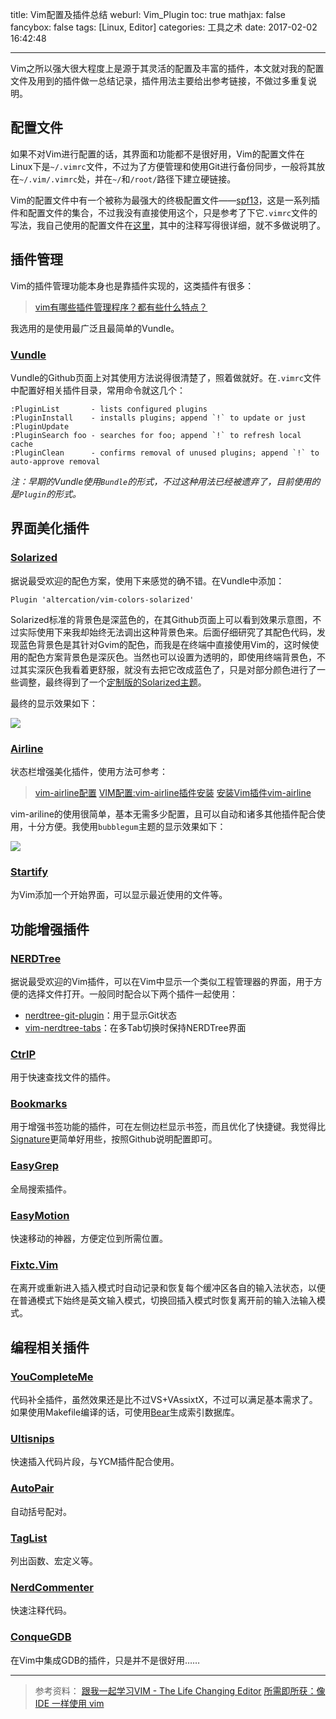 title: Vim配置及插件总结
weburl: Vim_Plugin
toc: true
mathjax: false
fancybox: false
tags: [Linux, Editor]
categories: 工具之术
date: 2017-02-02 16:42:48

---

Vim之所以强大很大程度上是源于其灵活的配置及丰富的插件，本文就对我的配置文件及用到的插件做一总结记录，插件用法主要给出参考链接，不做过多重复说明。

<!--more-->

## 配置文件

如果不对Vim进行配置的话，其界面和功能都不是很好用，Vim的配置文件在Linux下是`~/.vimrc`文件，不过为了方便管理和使用Git进行备份同步，一般将其放在`~/.vim/.vimrc`处，并在`~/`和`/root/`路径下建立硬链接。

Vim的配置文件中有一个被称为最强大的终极配置文件——[spf13](https://github.com/spf13/spf13-vim)，这是一系列插件和配置文件的集合，不过我没有直接使用这个，只是参考了下它`.vimrc`文件的写法，我自己使用的配置文件在[这里](https://github.com/g199209/vimrc)，其中的注释写得很详细，就不多做说明了。

## 插件管理

Vim的插件管理功能本身也是靠插件实现的，这类插件有很多：

> [vim有哪些插件管理程序？都有些什么特点？](https://www.zhihu.com/question/24294358/answer/27362814)

我选用的是使用最广泛且最简单的Vundle。

### [Vundle](https://github.com/VundleVim/Vundle.vim)

Vundle的Github页面上对其使用方法说得很清楚了，照着做就好。在`.vimrc`文件中配置好相关插件目录，常用命令就这几个：

```no-highlight
:PluginList       - lists configured plugins
:PluginInstall    - installs plugins; append `!` to update or just :PluginUpdate
:PluginSearch foo - searches for foo; append `!` to refresh local cache
:PluginClean      - confirms removal of unused plugins; append `!` to auto-approve removal
```

*注：早期的Vundle使用`Bundle`的形式，不过这种用法已经被遗弃了，目前使用的是`Plugin`的形式。*

## 界面美化插件

### [Solarized](https://github.com/altercation/vim-colors-solarized)

据说最受欢迎的配色方案，使用下来感觉的确不错。在Vundle中添加：

```vim
Plugin 'altercation/vim-colors-solarized'
```

Solarized标准的背景色是深蓝色的，在其Github页面上可以看到效果示意图，不过实际使用下来我却始终无法调出这种背景色来。后面仔细研究了其配色代码，发现蓝色背景色是其针对Gvim的配色，而我是在终端中直接使用Vim的，这时候使用的配色方案背景色是深灰色。当然也可以设置为透明的，即使用终端背景色，不过其实深灰色我看着更舒服，就没有去把它改成蓝色了，只是对部分颜色进行了一些调整，最终得到了一个[定制版的Solarized主题](https://github.com/g199209/vim-colors-solarized)。

最终的显示效果如下：

![](https://img.gaomf.cn/20170117234815.png?x-oss-process=image/resize,w_600)

### [Airline](https://github.com/vim-airline/vim-airline)

状态栏增强美化插件，使用方法可参考：

> [vim-airline配置](http://www.zygotee.com/vim/vim-airline%E9%85%8D%E7%BD%AE/)
> [VIM配置:vim-airline插件安装](http://blog.csdn.net/the_victory/article/details/50638810)
> [安装Vim插件vim-airline](http://www.jianshu.com/p/310368097c75)

vim-ariline的使用很简单，基本无需多少配置，且可以自动和诸多其他插件配合使用，十分方便。我使用`bubblegum`主题的显示效果如下：

![](https://img.gaomf.cn/20170118154146.png?x-oss-process=image/resize,w_600)

### [Startify](https://github.com/mhinz/vim-startify)

为Vim添加一个开始界面，可以显示最近使用的文件等。

## 功能增强插件

### [NERDTree](https://github.com/scrooloose/nerdtree)

据说最受欢迎的Vim插件，可以在Vim中显示一个类似工程管理器的界面，用于方便的选择文件打开。一般同时配合以下两个插件一起使用：

- [nerdtree-git-plugin](https://github.com/Xuyuanp/nerdtree-git-plugin)：用于显示Git状态
- [vim-nerdtree-tabs](https://github.com/jistr/vim-nerdtree-tabs)：在多Tab切换时保持NERDTree界面

### [CtrlP](https://github.com/ctrlpvim/ctrlp.vim)

用于快速查找文件的插件。

### [Bookmarks](https://github.com/MattesGroeger/vim-bookmarks)

用于增强书签功能的插件，可在左侧边栏显示书签，而且优化了快捷键。我觉得比[Signature](https://github.com/kshenoy/vim-signature)更简单好用些，按照Github说明配置即可。

### [EasyGrep](https://github.com/dkprice/vim-easygrep)

全局搜索插件。

### [EasyMotion](https://github.com/easymotion/vim-easymotion)

快速移动的神器，方便定位到所需位置。

### [Fixtc.Vim](https://github.com/lilydjwg/fcitx.vim)

在离开或重新进入插入模式时自动记录和恢复每个缓冲区各自的输入法状态，以便在普通模式下始终是英文输入模式，切换回插入模式时恢复离开前的输入法输入模式。

## 编程相关插件

### [YouCompleteMe](https://github.com/Valloric/YouCompleteMe)

代码补全插件，虽然效果还是比不过VS+VAssixtX，不过可以满足基本需求了。如果使用Makefile编译的话，可使用[Bear](https://github.com/rizsotto/Bear)生成索引数据库。

### [Ultisnips](https://github.com/SirVer/ultisnips)

快速插入代码片段，与YCM插件配合使用。

### [AutoPair](https://github.com/jiangmiao/auto-pairs)

自动括号配对。

### [TagList](https://github.com/vim-scripts/taglist.vim)

列出函数、宏定义等。

### [NerdCommenter](https://github.com/scrooloose/nerdcommenter)

快速注释代码。

### [ConqueGDB](https://github.com/vim-scripts/Conque-GDB)

在Vim中集成GDB的插件，只是并不是很好用……

----------


> 参考资料：
> [跟我一起学习VIM - The Life Changing Editor](http://feihu.me/blog/2014/intro-to-vim/)
> [所需即所获：像 IDE 一样使用 vim](https://github.com/yangyangwithgnu/use_vim_as_ide)
